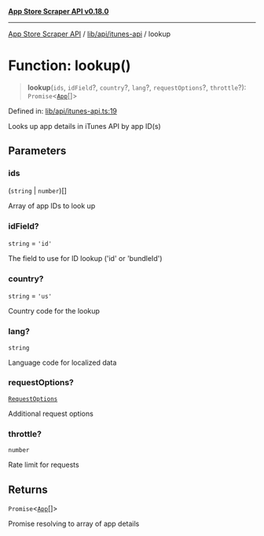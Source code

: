 [**App Store Scraper API v0.18.0**](../../../../README.md)

***

[App Store Scraper API](../../../../modules.md) / [lib/api/itunes-api](../README.md) / lookup

# Function: lookup()

> **lookup**(`ids`, `idField`?, `country`?, `lang`?, `requestOptions`?, `throttle`?): `Promise`\<[`App`](../../../../app-types/interfaces/App.md)[]\>

Defined in: [lib/api/itunes-api.ts:19](https://github.com/facundoolano/app-store-scraper/blob/7e1baf8350e9d5936df88e03bdbb2e2ecea26d48/lib/api/itunes-api.ts#L19)

Looks up app details in iTunes API by app ID(s)

## Parameters

### ids

(`string` \| `number`)[]

Array of app IDs to look up

### idField?

`string` = `'id'`

The field to use for ID lookup ('id' or 'bundleId')

### country?

`string` = `'us'`

Country code for the lookup

### lang?

`string`

Language code for localized data

### requestOptions?

[`RequestOptions`](../../../utils/http-client/interfaces/RequestOptions.md)

Additional request options

### throttle?

`number`

Rate limit for requests

## Returns

`Promise`\<[`App`](../../../../app-types/interfaces/App.md)[]\>

Promise resolving to array of app details
